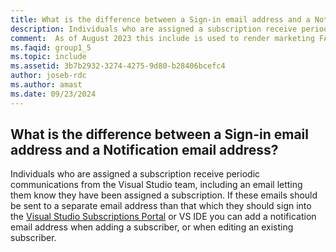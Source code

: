 ```yaml
---
title: What is the difference between a Sign-in email address and a Notification email address?
description: Individuals who are assigned a subscription receive periodic communications from the Visual Studio team, including an email...
comment:  As of August 2023 this include is used to render marketing FAQ content for VS Subscriptions in the following portals - VSCom, Manage, and My portals. It was not used for learn.microsoft.com content at that time.  SMEs are Jose Becerra and Larissa Crawford of Red Door Collaborative and Angela Cao-Hong.
ms.faqid: group1_5
ms.topic: include
ms.assetid: 3b7b2932-3274-4275-9d80-b28406bcefc4
author: joseb-rdc
ms.author: amast
ms.date: 09/23/2024
---
```


## What is the difference between a Sign-in email address and a Notification email address?

Individuals who are assigned a subscription receive periodic communications from the Visual Studio team, including an email letting them know they have been assigned a subscription. If these emails should be sent to a separate email address than that which they should sign into the  [Visual Studio Subscriptions Portal](https://my.visualstudio.com/) or VS IDE you can add a notification email address when adding a subscriber, or when editing an existing subscriber.
